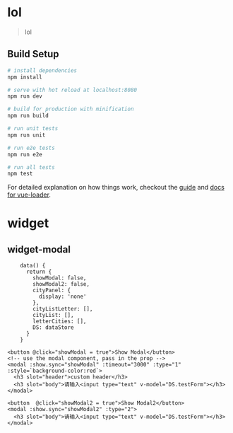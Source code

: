 # lol

> lol

## Build Setup

``` bash
# install dependencies
npm install

# serve with hot reload at localhost:8080
npm run dev

# build for production with minification
npm run build

# run unit tests
npm run unit

# run e2e tests
npm run e2e

# run all tests
npm test
```

For detailed explanation on how things work, checkout the [guide](http://vuejs-templates.github.io/webpack/) and [docs for vue-loader](http://vuejs.github.io/vue-loader).



# widget

## widget-modal

```
    data() {
      return {
        showModal: false,
        showModal2: false,
        cityPanel: {
          display: 'none'
        },
        cityListLetter: [],
        cityList: [],
        letterCities: [],
        DS: dataStore
      }
    }

<button @click="showModal = true">Show Modal</button>
<!-- use the modal component, pass in the prop -->
<modal :show.sync="showModal" :timeout="3000" :type="1" :style=`background-color:red`>
  <h3 slot="header">custom header</h3>
  <h3 slot="body">请输入<input type="text" v-model="DS.testForm"></h3>
</modal>

<button  @click="showModal2 = true">Show Modal2</button>
<modal :show.sync="showModal2" :type="2">
  <h3 slot="body">请输入<input type="text" v-model="DS.testForm"></h3>
</modal>
```
